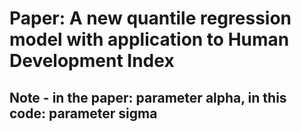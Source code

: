 # Paper: A new quantile regression model with application to Human Development Index

## Note - in the paper: parameter alpha, in this code: parameter sigma
